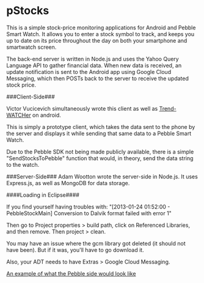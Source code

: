 pStocks
=======

This is a simple stock-price monitoring applications for Android and Pebble Smart Watch. It allows you to enter a stock symbol to track, and keeps you up to date on its price throughout the day on both your smartphone and smartwatch screen.

The back-end server is written in Node.js and uses the Yahoo Query Language API to gather financial data. When new data is received, an update notification is sent to the Android app using Google Cloud Messaging, which then POSTs back to the server to receive the updated stock price. 


###Client-Side###

Victor Vucicevich simultaneously wrote this client as well as [Trend-WATCHer](https://github.com/nmost/trend-WATCHer) on android.

This is simply a prototype client, which takes the data sent to the phone by the server and displays it while sending that same data to a Pebble Smart Watch.

Due to the Pebble SDK not being made publicly available, there is a simple "SendStocksToPebble" function that would, in theory, send the data string to the watch.

###Server-Side###
Adam Wootton wrote the server-side in Node.js. It uses Express.js, as well as MongoDB for data storage. 

####Loading in Eclipse####

If you find yourself having troubles with: "[2013-01-24 01:52:00 - PebbleStockMain] Conversion to Dalvik format failed with error 1"

Then go to Project properties > build path, click on Referenced Libraries, and then remove.
Then project > clean.

You may have an issue where the gcm library got deleted (it should not have been). But if it was, you'll have to go download it.

Also, your ADT needs to have Extras > Google Cloud Messaging.


[An example of what the Pebble side would look like](http://i.imgur.com/EYl505w.jpg )     
